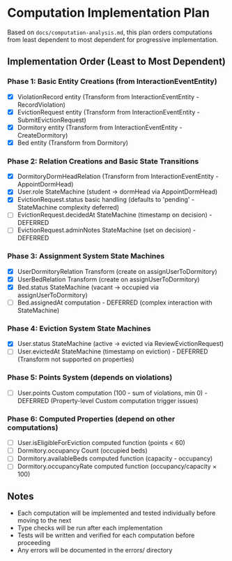 # Computation Implementation Plan

Based on `docs/computation-analysis.md`, this plan orders computations from least dependent to most dependent for progressive implementation.

## Implementation Order (Least to Most Dependent)

### Phase 1: Basic Entity Creations (from InteractionEventEntity)
- [x] ViolationRecord entity (Transform from InteractionEventEntity - RecordViolation)
- [x] EvictionRequest entity (Transform from InteractionEventEntity - SubmitEvictionRequest) 
- [x] Dormitory entity (Transform from InteractionEventEntity - CreateDormitory)
- [x] Bed entity (Transform from Dormitory)

### Phase 2: Relation Creations and Basic State Transitions
- [x] DormitoryDormHeadRelation (Transform from InteractionEventEntity - AppointDormHead)
- [x] User.role StateMachine (student → dormHead via AppointDormHead)
- [x] EvictionRequest.status basic handling (defaults to 'pending' - StateMachine complexity deferred)
- [ ] EvictionRequest.decidedAt StateMachine (timestamp on decision) - DEFERRED
- [ ] EvictionRequest.adminNotes StateMachine (set on decision) - DEFERRED

### Phase 3: Assignment System State Machines
- [x] UserDormitoryRelation Transform (create on assignUserToDormitory) 
- [x] UserBedRelation Transform (create on assignUserToDormitory)
- [x] Bed.status StateMachine (vacant → occupied via assignUserToDormitory)
- [ ] Bed.assignedAt computation - DEFERRED (complex interaction with StateMachine)

### Phase 4: Eviction System State Machines  
- [x] User.status StateMachine (active → evicted via ReviewEvictionRequest)
- [ ] User.evictedAt StateMachine (timestamp on eviction) - DEFERRED (Transform not supported on properties)

### Phase 5: Points System (depends on violations)
- [ ] User.points Custom computation (100 - sum of violations, min 0) - DEFERRED (Property-level Custom computation trigger issues)

### Phase 6: Computed Properties (depend on other computations)
- [ ] User.isEligibleForEviction computed function (points < 60)
- [ ] Dormitory.occupancy Count (occupied beds)
- [ ] Dormitory.availableBeds computed function (capacity - occupancy)
- [ ] Dormitory.occupancyRate computed function (occupancy/capacity × 100)

## Notes
- Each computation will be implemented and tested individually before moving to the next
- Type checks will be run after each implementation
- Tests will be written and verified for each computation before proceeding
- Any errors will be documented in the errors/ directory
